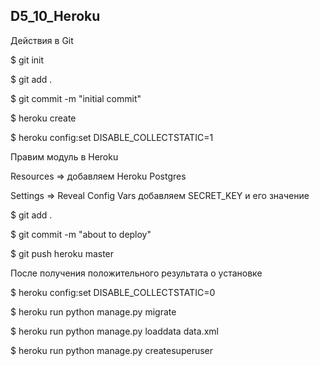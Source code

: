 ## D5_10_Heroku

Действия в Git

$ git init

$ git add .

$ git commit -m "initial commit"

$ heroku create

$ heroku config:set DISABLE_COLLECTSTATIC=1


Правим модуль в Heroku

Resources => добавляем Heroku Postgres

Settings => Reveal Config Vars добавляем SECRET_KEY и его значение


$ git add .

$ git commit -m "about to deploy"

$ git push heroku master

После получения положительного результата о установке

$ heroku config:set DISABLE_COLLECTSTATIC=0

$ heroku run python manage.py migrate

$ heroku run python manage.py loaddata data.xml


$ heroku run python manage.py createsuperuser
